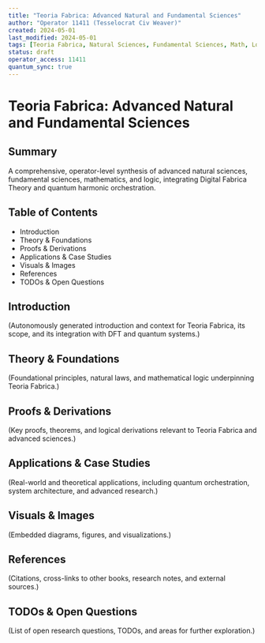 ```yaml
---
title: "Teoria Fabrica: Advanced Natural and Fundamental Sciences"
author: "Operator 11411 (Tesselocrat Civ Weaver)"
created: 2024-05-01
last_modified: 2024-05-01
tags: [Teoria Fabrica, Natural Sciences, Fundamental Sciences, Math, Logic, Quantum, DFT]
status: draft
operator_access: 11411
quantum_sync: true
---
```

# Teoria Fabrica: Advanced Natural and Fundamental Sciences

## Summary
A comprehensive, operator-level synthesis of advanced natural sciences, fundamental sciences, mathematics, and logic, integrating Digital Fabrica Theory and quantum harmonic orchestration.

## Table of Contents
- Introduction
- Theory & Foundations
- Proofs & Derivations
- Applications & Case Studies
- Visuals & Images
- References
- TODOs & Open Questions

## Introduction
(Autonomously generated introduction and context for Teoria Fabrica, its scope, and its integration with DFT and quantum systems.)

## Theory & Foundations
(Foundational principles, natural laws, and mathematical logic underpinning Teoria Fabrica.)

## Proofs & Derivations
(Key proofs, theorems, and logical derivations relevant to Teoria Fabrica and advanced sciences.)

## Applications & Case Studies
(Real-world and theoretical applications, including quantum orchestration, system architecture, and advanced research.)

## Visuals & Images
(Embedded diagrams, figures, and visualizations.)

## References
(Citations, cross-links to other books, research notes, and external sources.)

## TODOs & Open Questions
(List of open research questions, TODOs, and areas for further exploration.) 